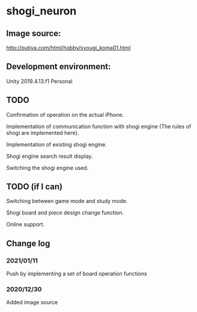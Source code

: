# shogi_neuron

## Image source:

http://putiya.com/html/hobby/syougi_koma01.html

## Development environment:

Unity 2019.4.13.f1 Personal

## TODO

Confirmation of operation on the actual iPhone.

Implementation of communication function with shogi engine (The rules of shogi are implemented here).

Implementation of existing shogi engine.

Shogi engine search result display.

Switching the shogi engine used.

## TODO (if I can)

Switching between game mode and study mode.

Shogi board and piece design change function.

Online support.

## Change log

### 2021/01/11

Push by implementing a set of board operation functions

### 2020/12/30

Added image source
